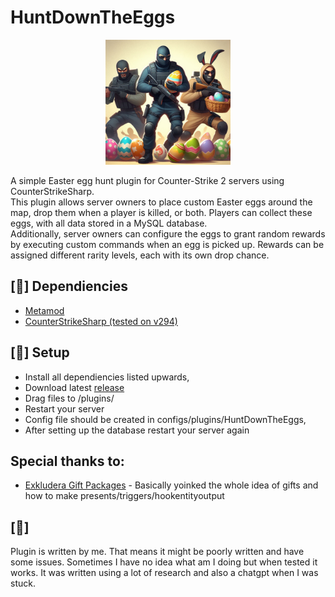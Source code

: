 # HuntDownTheEggs
<p align="center">
    <img src="img/huntdown.jpg" width="200">
</p>
A simple Easter egg hunt plugin for Counter-Strike 2 servers using CounterStrikeSharp. <br>
This plugin allows server owners to place custom Easter eggs around the map, drop them when a player is killed, or both. Players can collect these eggs, with all data stored in a MySQL database.<br>
Additionally, server owners can configure the eggs to grant random rewards by executing custom commands when an egg is picked up. Rewards can be assigned different rarity levels, each with its own drop chance.

## [📌] Dependiencies
- [Metamod](https://www.sourcemm.net/)
- [CounterStrikeSharp (tested on v294)](https://github.com/roflmuffin/CounterStrikeSharp)  

## [📌] Setup
- Install all dependiencies listed upwards,
- Download latest [release]()
- Drag files to /plugins/
- Restart your server
- Config file should be created in configs/plugins/HuntDownTheEggs,
- After setting up the database restart your server again

## Special thanks to:
- [Exkludera Gift Packages](https://github.com/exkludera/cs2-gift-packages) - Basically yoinked the whole idea of gifts and how to make presents/triggers/hookentityoutput

## [🚨] 
Plugin is written by me. That means it might be poorly written and have some issues. Sometimes I have no idea what am I doing but when tested it works.
It was written using a lot of research and also a chatgpt when I was stuck.